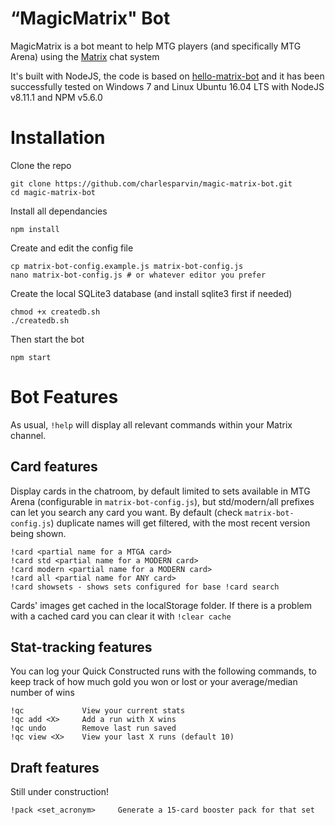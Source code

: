 # “MagicMatrix" Bot

MagicMatrix is a bot meant to help MTG players (and specifically MTG Arena) using the [Matrix](http://www.matrix.org) chat system 

It's built with NodeJS, the code is based on [hello-matrix-bot](https://gitlab.com/argit/hello-matrix-bot/) and it has been successfully tested on Windows 7 and Linux Ubuntu 16.04 LTS with NodeJS v8.11.1 and NPM v5.6.0

# Installation

Clone the repo
```
git clone https://github.com/charlesparvin/magic-matrix-bot.git
cd magic-matrix-bot
```
Install all dependancies
```
npm install
```
Create and edit the config file
```
cp matrix-bot-config.example.js matrix-bot-config.js
nano matrix-bot-config.js # or whatever editor you prefer
```
Create the local SQLite3 database (and install sqlite3 first if needed)
```
chmod +x createdb.sh
./createdb.sh
```
Then start the bot
```
npm start
```

# Bot Features

As usual, `!help` will display all relevant commands within your Matrix channel.


## Card features

Display cards in the chatroom, by default limited to sets available in MTG Arena (configurable in `matrix-bot-config.js`), but std/modern/all prefixes can let you search any card you want. By default (check `matrix-bot-config.js`) duplicate names will get filtered, with the most recent version being shown.
```
!card <partial name for a MTGA card>
!card std <partial name for a MODERN card>
!card modern <partial name for a MODERN card>
!card all <partial name for ANY card>
!card showsets - shows sets configured for base !card search
```
Cards' images get cached in the localStorage folder. If there is a problem with a cached card you can clear it with `!clear cache`

## Stat-tracking features

You can log your Quick Constructed runs with the following commands, to keep track of how much gold you won or lost or your average/median number of wins

```
!qc             View your current stats
!qc add <X>     Add a run with X wins
!qc undo        Remove last run saved
!qc view <X>    View your last X runs (default 10)
```

## Draft features

Still under construction!
```
!pack <set_acronym>     Generate a 15-card booster pack for that set
```